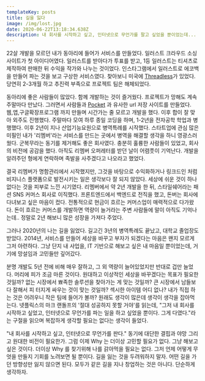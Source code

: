 ```yaml
---
templateKey: posts
title: 길을 잃다
image: /img/lost.jpg
date: 2020-06-22T13:18:34.638Z
description: 내 회사를 시작하고 싶고, 인터넷으로 무언가를 팔고 싶었을 뿐이었는데...
---
```

22살 개발을 모르던 내가 동아리에 들어가 서비스를 만들었다. 일러스트 크라우드 소싱 사이트가 첫 아이디어였다. 일러스트를 받아다가 투표를 받고, 1등 일러스트는 티셔츠로 제작하여 판매한 뒤 수익을 작가와 나누는 것이었다. 인스타그램에서 일러스트로 에코백을 만들어 파는 것을 보고 구상한 서비스였다. 찾아보니 미국에 [Threadless](https://www.threadless.com/designs/)가 있었다. 당연히 2-3개월 하고 추진력 부족으로 프로젝트 팀은 해체되었다.

동아리에 좋은 사람들이 많았다.  함께 개발하는 것이 즐거웠다. 프로젝트가 망해도 계속 주말마다 만났다.  그러면서 사람들과 [Pocket](https://getpocket.com/) 과 유사한 url 저장 사이트를 만들었다. 웹,앱,구글확장프로그램 까지 만들며 시간가는 줄 모르고 개발을 했다. 이후 합이 잘 맞아 외주도 진행했다. 주말마다 모여 하루 종일 코딩을 하며, 1-2년을 전자공학 학업과 병행했다.  이후 2년이 지나 산업기능요원으로 병역특례를 시작했다. 스타트업에 관심 많은 미필인 내가 '리멤버'라는 서비스를 만드는 곳에서 병역을 해결할 생각을 하니 영광스러웠다. 군복무라는 동기를 제거해도 좋은 회사였다. 충분히 훌륭한 사람들이 있었고, 회사의 비전에 공감을 했다. 아직도 리멤버 오퍼레터를 받던 날이 어렴풋이 기억난다. 개발을 알려주던 형에게 연락하며 족발을 사주겠다고 나오라고 했었다. 

결국 리멤버가 명함관리에서 시작했지만, 그것을 바탕으로 수익화하거나 링크드인 처럼 비지니스 플랫폼으로 발전시키는 일은 생각보다 잘 되지 않았다. 세상에 쉬운 것이 하나 없다는 것을 피부로 느낀 시기였다. 리멤버에서 약 2년 개발을 한 뒤, 스타일쉐어라는 패션 SNS 커머스 회사로 이직했다. 프론트엔드에서 백엔드로 전직을 했고, 돈버는 회사에 다녀보고 싶은 마음이 컸다. 전통적으로 현금이 흐르는 커머스업이 매력적으로 다가왔다. 돈이 흐르는 커머스를 개발하면 역량이 늘거라는 주변 사람들에 말이 아직도 기억나는데.. 정말로 2년 해보니 많은 성장을 가져다 주었다.

그러나 2020년의 나는 길을 잃었다. 길고긴 3년의 병역특례도 끝났고, 대학교 졸업장도 받았다. 2014년, 서비스를 만들어 세상을 바꾸고 부자가 되겠다는 마음은 왠지 모르게 그저 아련하다. 그냥 단지 내 사업을, IT 기반으로 해보고 싶은 내 마음일 뿐이었는데, 거기에 망설임과 고민들만 깊어갔다. 

분명 개발도 5년 전에 비해 매우 잘하고, 그 외 역량이 늘어있었지만 반대로 겁만 늘었다. 머리에 피가 조금 마른 것이다. 원대하고 이상적인 세상을 바꾸겠다는 목표가 필요한 것일까? 없는 시장에서 뾰족한 솔루션을 찾아가는 게 맞는 것일까? 큰 시장에서 남들보다 잘해서 피 터지게 싸우는 것이 맞는 것일까? 섹시한 아이템 어디 없나? 내가 직접 하는 것은 어려우니 작은 팀에 들어가 볼까? 원래도 생각이 많은데 생각이 생각을 잡아먹는다. 넷플릭스의 마크 랜돌프의 '절대 성공하지 못할 거야'를 읽는데, "그저 내 회사를 시작하고 싶었고, 인터넷으로 무언가를 파는 일을 하고 싶었을 뿐이다. 그게 다였다."라는 구절을 읽으며 복잡하게 생각할 필요는 없다는 생각이 들었다.

"내 회사를 시작하고 싶고, 인터넷으로 무언가를 판다." 동기에 대단한 결핍과 야망 그리고 원대한 비전이 필요한가. 그럼 이제 Why 는 더이상 고민할 필요가 없다. 그냥 해보고 싶은 것이다. 더이상 Why 를 찾기위해 나를 갉아먹을 필요는 없다. 그저 언제 어떻게 무엇을 만들지 기회를 노려보면 될 뿐이다. 길을 잃는 것을 두려워하지 말자. 어떤 길을 가던 방향성만 잃지 않으면 된다. 모두가 같은 길을 지나 창업하는 것은 아니다. 단순하게 생각하자.